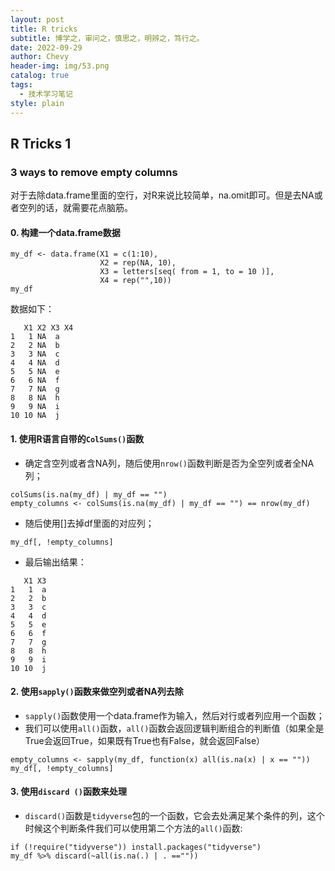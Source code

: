 ```yaml
---
layout: post
title: R tricks
subtitle: 博学之，审问之，慎思之，明辨之，笃行之。
date: 2022-09-29
author: Chevy
header-img: img/53.png
catalog: true
tags:
  - 技术学习笔记
style: plain
---
```


## R Tricks 1

### 3 ways to remove empty columns

对于去除data.frame里面的空行，对R来说比较简单，na.omit即可。但是去NA或者空列的话，就需要花点脑筋。

#### 0. 构建一个data.frame数据

```shell
my_df <- data.frame(X1 = c(1:10),
                    X2 = rep(NA, 10),
                    X3 = letters[seq( from = 1, to = 10 )],
                    X4 = rep("",10))
my_df
```

数据如下：

```
   X1 X2 X3 X4
1   1 NA  a   
2   2 NA  b   
3   3 NA  c   
4   4 NA  d   
5   5 NA  e   
6   6 NA  f   
7   7 NA  g   
8   8 NA  h   
9   9 NA  i   
10 10 NA  j   
```



#### 1. 使用R语言自带的`ColSums()`函数

- 确定含空列或者含NA列，随后使用`nrow()`函数判断是否为全空列或者全NA列；

```shell
colSums(is.na(my_df) | my_df == "")
empty_columns <- colSums(is.na(my_df) | my_df == "") == nrow(my_df)
```

- 随后使用[]去掉df里面的对应列；

```shell
my_df[, !empty_columns]
```

- 最后输出结果：

```shell
   X1 X3
1   1  a
2   2  b
3   3  c
4   4  d
5   5  e
6   6  f
7   7  g
8   8  h
9   9  i
10 10  j
```



#### 2. 使用`sapply()`函数来做空列或者NA列去除

- `sapply()`函数使用一个data.frame作为输入，然后对行或者列应用一个函数；
- 我们可以使用`all()`函数，`all()`函数会返回逻辑判断组合的判断值（如果全是True会返回True，如果既有True也有False，就会返回False）

```shell
empty_columns <- sapply(my_df, function(x) all(is.na(x) | x == ""))
my_df[, !empty_columns]
```

#### 3. 使用`discard ()`函数来处理

- `discard()`函数是`tidyverse`包的一个函数，它会去处满足某个条件的列，这个时候这个判断条件我们可以使用第二个方法的`all()`函数:

```shell
if (!require("tidyverse")) install.packages("tidyverse")
my_df %>% discard(~all(is.na(.) | . ==""))
```

